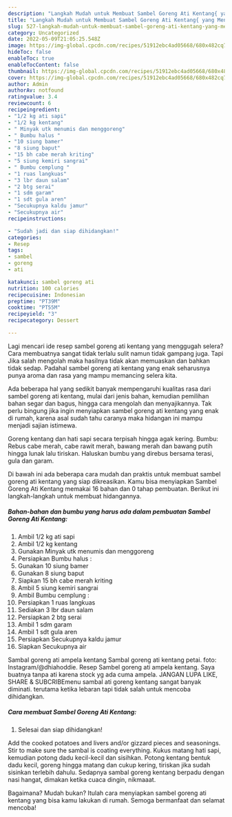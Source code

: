 ```yaml
---
description: "Langkah Mudah untuk Membuat Sambel Goreng Ati Kentang{ yang Menggugah Selera,  Menu Buat lebaran"
title: "Langkah Mudah untuk Membuat Sambel Goreng Ati Kentang{ yang Menggugah Selera,  Menu Buat lebaran"
slug: 527-langkah-mudah-untuk-membuat-sambel-goreng-ati-kentang-yang-menggugah-selera-menu-buat-lebaran
category: Uncategorized
date: 2022-05-09T21:05:25.548Z
image: https://img-global.cpcdn.com/recipes/51912ebc4ad05668/680x482cq70/sambel-goreng-ati-kentang-foto-resep-utama.jpg
hideToc: false
enableToc: true
enableTocContent: false
thumbnail: https://img-global.cpcdn.com/recipes/51912ebc4ad05668/680x482cq70/sambel-goreng-ati-kentang-foto-resep-utama.jpg
cover: https://img-global.cpcdn.com/recipes/51912ebc4ad05668/680x482cq70/sambel-goreng-ati-kentang-foto-resep-utama.jpg
author: Admin
authorAv: notfound
ratingvalue: 3.4
reviewcount: 6
recipeingredient:
- "1/2 kg ati sapi"
- "1/2 kg kentang"
- " Minyak utk menumis dan menggoreng"
- " Bumbu halus "
- "10 siung bamer"
- "8 siung baput"
- "15 bh cabe merah kriting"
- "5 siung kemiri sangrai"
- " Bumbu cemplung "
- "1 ruas langkuas"
- "3 lbr daun salam"
- "2 btg serai"
- "1 sdm garam"
- "1 sdt gula aren"
- "Secukupnya kaldu jamur"
- "Secukupnya air"
recipeinstructions:

- "Sudah jadi dan siap dihidangkan!"
categories:
- Resep
tags:
- sambel
- goreng
- ati

katakunci: sambel goreng ati 
nutrition: 100 calories
recipecuisine: Indonesian
preptime: "PT39M"
cooktime: "PT55M"
recipeyield: "3"
recipecategory: Dessert

---
```



Lagi mencari ide resep sambel goreng ati kentang yang menggugah selera? Cara membuatnya sangat tidak terlalu sulit namun tidak gampang juga. Tapi Jika salah mengolah maka hasilnya tidak akan memuaskan dan bahkan tidak sedap. Padahal sambel goreng ati kentang yang enak seharusnya punya aroma dan rasa yang mampu memancing selera kita.


Ada beberapa hal yang sedikit banyak mempengaruhi kualitas rasa dari sambel goreng ati kentang, mulai dari jenis bahan, kemudian pemilihan bahan segar dan bagus, hingga cara mengolah dan menyajikannya. Tak perlu bingung jika ingin menyiapkan sambel goreng ati kentang yang enak di rumah, karena asal sudah tahu caranya maka hidangan ini mampu menjadi sajian istimewa.

Goreng kentang dan hati sapi secara terpisah hingga agak kering. Bumbu: Rebus cabe merah, cabe rawit merah, bawang merah dan bawang putih hingga lunak lalu tiriskan. Haluskan bumbu yang direbus bersama terasi, gula dan garam.


Di bawah ini ada beberapa cara mudah dan praktis untuk membuat sambel goreng ati kentang yang siap dikreasikan. Kamu bisa menyiapkan Sambel Goreng Ati Kentang memakai 16 bahan dan 0 tahap pembuatan. Berikut ini langkah-langkah untuk membuat hidangannya.

<!--inarticleads1-->

##### Bahan-bahan dan bumbu yang harus ada dalam pembuatan Sambel Goreng Ati Kentang:

1. Ambil 1/2 kg ati sapi
1. Ambil 1/2 kg kentang
1. Gunakan  Minyak utk menumis dan menggoreng
1. Persiapkan  Bumbu halus :
1. Gunakan 10 siung bamer
1. Gunakan 8 siung baput
1. Siapkan 15 bh cabe merah kriting
1. Ambil 5 siung kemiri sangrai
1. Ambil  Bumbu cemplung :
1. Persiapkan 1 ruas langkuas
1. Sediakan 3 lbr daun salam
1. Persiapkan 2 btg serai
1. Ambil 1 sdm garam
1. Ambil 1 sdt gula aren
1. Persiapkan Secukupnya kaldu jamur
1. Siapkan Secukupnya air


Sambal goreng ati ampela kentang Sambal goreng ati kentang petai. foto: Instagram/@dhiahoddie. Resep Sambel goreng ati ampela kentang. Saya buatnya tanpa ati karena stock yg ada cuma ampela. JANGAN LUPA LIKE, SHARE &amp; SUBCRIBEmenu sambal ati goreng kentang sangat banyak diminati. terutama ketika lebaran tapi tidak salah untuk mencoba dihidangkan. 

<!--inarticleads2-->

##### Cara membuat Sambel Goreng Ati Kentang:


1. Selesai dan siap dihidangkan!

Add the cooked potatoes and livers and/or gizzard pieces and seasonings. Stir to make sure the sambal is coating everything. Kukus matang hati sapi, kemudian potong dadu kecil-kecil dan sisihkan. Potong kentang bentuk dadu kecil, goreng hingga matang dan cukup kering, tiriskan jika sudah sisinkan terlebih dahulu. Sedapnya sambal goreng kentang berpadu dengan nasi hangat, dimakan ketika cuaca dingin, nikmaaat. 

Bagaimana? Mudah bukan? Itulah cara menyiapkan sambel goreng ati kentang yang bisa kamu lakukan di rumah. Semoga bermanfaat dan selamat mencoba!
